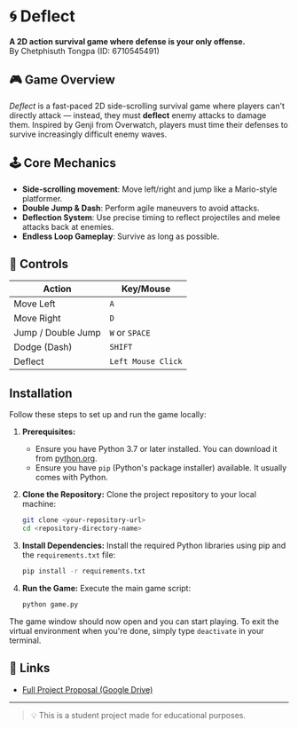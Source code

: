 # 🌀 Deflect

**A 2D action survival game where defense is your only offense.**  
By Chetphisuth Tongpa (ID: 6710545491)

## 🎮 Game Overview

_Deflect_ is a fast-paced 2D side-scrolling survival game where players can't directly attack — instead, they must **deflect** enemy attacks to damage them. Inspired by Genji from Overwatch, players must time their defenses to survive increasingly difficult enemy waves.

## 🕹️ Core Mechanics

- **Side-scrolling movement**: Move left/right and jump like a Mario-style platformer.
- **Double Jump & Dash**: Perform agile maneuvers to avoid attacks.
- **Deflection System**: Use precise timing to reflect projectiles and melee attacks back at enemies.
- **Endless Loop Gameplay**: Survive as long as possible.

## 🎯 Controls

| Action        | Key/Mouse         |
|---------------|-------------------|
| Move Left     | `A`               |
| Move Right    | `D`               |
| Jump / Double Jump | `W` or `SPACE` |
| Dodge (Dash)  | `SHIFT`           |
| Deflect       | `Left Mouse Click`|

## Installation

Follow these steps to set up and run the game locally:

1.  **Prerequisites:**
    *   Ensure you have Python 3.7 or later installed. You can download it from [python.org](https://www.python.org/).
    *   Ensure you have `pip` (Python's package installer) available. It usually comes with Python.

2.  **Clone the Repository:**
    Clone the project repository to your local machine:
    ```bash
    git clone <your-repository-url>
    cd <repository-directory-name>
    ```

3.  **Install Dependencies:**
    Install the required Python libraries using pip and the `requirements.txt` file:
    ```bash
    pip install -r requirements.txt
    ```

4.  **Run the Game:**
    Execute the main game script:
    ```bash
    python game.py
    ```

The game window should now open and you can start playing. To exit the virtual environment when you're done, simply type `deactivate` in your terminal.

## 📎 Links

- [Full Project Proposal (Google Drive)](https://drive.google.com/file/d/1SnORUcLbRCO0oj5oC7JTq08RsM8KGDCK/view?usp=sharing)

---

> 💡 This is a student project made for educational purposes.

